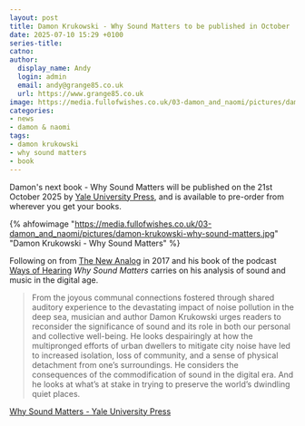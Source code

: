 ```yaml
---
layout: post
title: Damon Krukowski - Why Sound Matters to be published in October
date: 2025-07-10 15:29 +0100
series-title:
catno:
author:
  display_name: Andy
  login: admin
  email: andy@grange85.co.uk
  url: https://www.grange85.co.uk
image: https://media.fullofwishes.co.uk/03-damon_and_naomi/pictures/damon-krukowski-why-sound-matters.jpg
categories:
- news
- damon & naomi
tags:
- damon krukowski
- why sound matters
- book
---
```

Damon's next book - Why Sound Matters will be published on the 21st October 2025 by [Yale University Press](https://yalebooks.yale.edu/book/9780300272246/why-sound-matters/), and is available to pre-order from wherever you get your books.

{% ahfowimage "https://media.fullofwishes.co.uk/03-damon_and_naomi/pictures/damon-krukowski-why-sound-matters.jpg" "Damon Krukowski - Why Sound Matters" %}

Following on from [The New Analog](/2017/04/18/damon-krukowsk-the-new-analog-out-now/) in 2017 and his book of the podcast [Ways of Hearing](https://www.fullofwishes.co.uk/2018/12/01/ways-of-hearing-on-bandcamp-and-book/) _Why Sound Matters_ carries on his analysis of sound and music in the digital age.

<blockquote>
From the joyous communal connections fostered through shared auditory experience to the devastating impact of noise pollution in the deep sea, musician and author Damon Krukowski urges readers to reconsider the significance of sound and its role in both our personal and collective well-being. He looks despairingly at how the multipronged efforts of urban dwellers to mitigate city noise have led to increased isolation, loss of community, and a sense of physical detachment from one’s surroundings. He considers the consequences of the commodification of sound in the digital era. And he looks at what’s at stake in trying to preserve the world’s dwindling quiet places.
</blockquote>
<p class="caption"><a href="https://yalebooks.yale.edu/book/9780300272246/why-sound-matters/">Why Sound Matters - Yale University Press</a></p>
